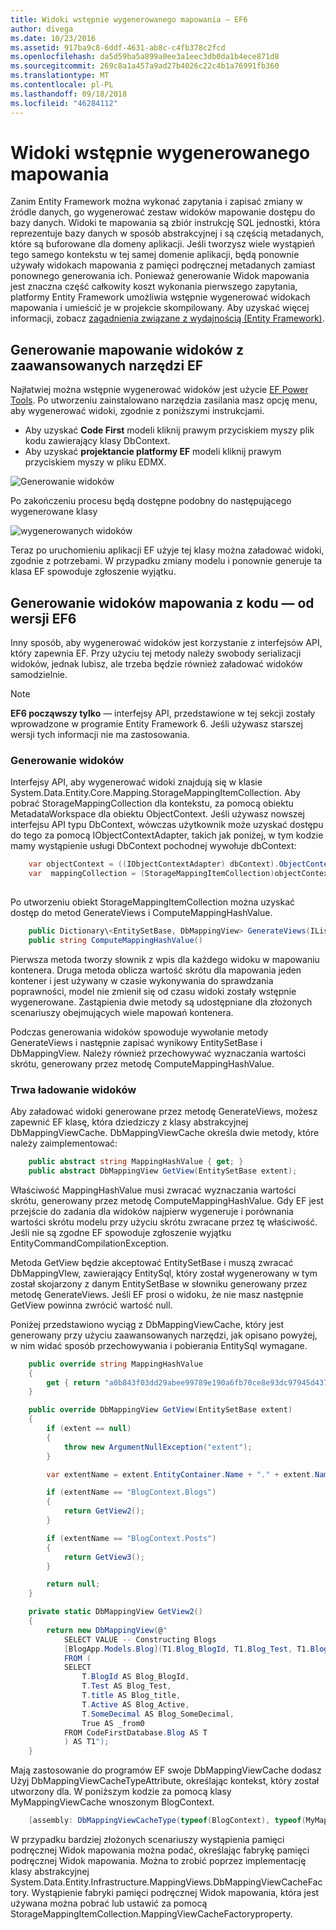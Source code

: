 ```yaml
---
title: Widoki wstępnie wygenerowanego mapowania — EF6
author: divega
ms.date: 10/23/2016
ms.assetid: 917ba9c8-6ddf-4631-ab8c-c4fb378c2fcd
ms.openlocfilehash: da5d59ba5a899a0ee3a1eec3db0da1b4ece871d8
ms.sourcegitcommit: 269c8a1a457a9ad27b4026c22c4b1a76991fb360
ms.translationtype: MT
ms.contentlocale: pl-PL
ms.lasthandoff: 09/18/2018
ms.locfileid: "46284112"
---
```

# <a name="pre-generated-mapping-views"></a>Widoki wstępnie wygenerowanego mapowania
Zanim Entity Framework można wykonać zapytania i zapisać zmiany w źródle danych, go wygenerować zestaw widoków mapowanie dostępu do bazy danych. Widoki te mapowania są zbiór instrukcję SQL jednostki, która reprezentuje bazy danych w sposób abstrakcyjnej i są częścią metadanych, które są buforowane dla domeny aplikacji. Jeśli tworzysz wiele wystąpień tego samego kontekstu w tej samej domenie aplikacji, będą ponownie używały widokach mapowania z pamięci podręcznej metadanych zamiast ponownego generowania ich. Ponieważ generowanie Widok mapowania jest znaczna część całkowity koszt wykonania pierwszego zapytania, platformy Entity Framework umożliwia wstępnie wygenerować widokach mapowania i umieścić je w projekcie skompilowany. Aby uzyskać więcej informacji, zobacz [zagadnienia związane z wydajnością (Entity Framework)](~/ef6/fundamentals/performance/perf-whitepaper.md).

## <a name="generating-mapping-views-with-the-ef-power-tools"></a>Generowanie mapowanie widoków z zaawansowanych narzędzi EF

Najłatwiej można wstępnie wygenerować widoków jest użycie [EF Power Tools](https://visualstudiogallery.msdn.microsoft.com/72a60b14-1581-4b9b-89f2-846072eff19d). Po utworzeniu zainstalowano narzędzia zasilania masz opcję menu, aby wygenerować widoki, zgodnie z poniższymi instrukcjami.

-   Aby uzyskać **Code First** modeli kliknij prawym przyciskiem myszy plik kodu zawierający klasy DbContext.
-   Aby uzyskać **projektancie platformy EF** modeli kliknij prawym przyciskiem myszy w pliku EDMX.

![Generowanie widoków](~/ef6/media/generateviews.png)

Po zakończeniu procesu będą dostępne podobny do następującego wygenerowane klasy

![wygenerowanych widoków](~/ef6/media/generatedviews.png)

Teraz po uruchomieniu aplikacji EF użyje tej klasy można załadować widoki, zgodnie z potrzebami. W przypadku zmiany modelu i ponownie generuje ta klasa EF spowoduje zgłoszenie wyjątku.

## <a name="generating-mapping-views-from-code---ef6-onwards"></a>Generowanie widoków mapowania z kodu — od wersji EF6

Inny sposób, aby wygenerować widoków jest korzystanie z interfejsów API, który zapewnia EF. Przy użyciu tej metody należy swobody serializacji widoków, jednak lubisz, ale trzeba będzie również załadować widoków samodzielnie.

> [!NOTE]
> **EF6 począwszy tylko** — interfejsy API, przedstawione w tej sekcji zostały wprowadzone w programie Entity Framework 6. Jeśli używasz starszej wersji tych informacji nie ma zastosowania.

### <a name="generating-views"></a>Generowanie widoków

Interfejsy API, aby wygenerować widoki znajdują się w klasie System.Data.Entity.Core.Mapping.StorageMappingItemCollection. Aby pobrać StorageMappingCollection dla kontekstu, za pomocą obiektu MetadataWorkspace dla obiektu ObjectContext. Jeśli używasz nowszej interfejsu API typu DbContext, wówczas użytkownik może uzyskać dostępu do tego za pomocą IObjectContextAdapter, takich jak poniżej, w tym kodzie mamy wystąpienie usługi DbContext pochodnej wywołuje dbContext:

``` csharp
    var objectContext = ((IObjectContextAdapter) dbContext).ObjectContext;
    var  mappingCollection = (StorageMappingItemCollection)objectContext.MetadataWorkspace
                                                                        .GetItemCollection(DataSpace.CSSpace);
```

Po utworzeniu obiekt StorageMappingItemCollection można uzyskać dostęp do metod GenerateViews i ComputeMappingHashValue.

``` csharp
    public Dictionary\<EntitySetBase, DbMappingView> GenerateViews(IList<EdmSchemaError> errors)
    public string ComputeMappingHashValue()
```

Pierwsza metoda tworzy słownik z wpis dla każdego widoku w mapowaniu kontenera. Druga metoda oblicza wartość skrótu dla mapowania jeden kontener i jest używany w czasie wykonywania do sprawdzania poprawności, model nie zmienił się od czasu widoki zostały wstępnie wygenerowane. Zastąpienia dwie metody są udostępniane dla złożonych scenariuszy obejmujących wiele mapowań kontenera.

Podczas generowania widoków spowoduje wywołanie metody GenerateViews i następnie zapisać wynikowy EntitySetBase i DbMappingView. Należy również przechowywać wyznaczania wartości skrótu, generowany przez metodę ComputeMappingHashValue.

### <a name="loading-views"></a>Trwa ładowanie widoków

Aby załadować widoki generowane przez metodę GenerateViews, możesz zapewnić EF klasę, która dziedziczy z klasy abstrakcyjnej DbMappingViewCache. DbMappingViewCache określa dwie metody, które należy zaimplementować:

``` csharp
    public abstract string MappingHashValue { get; }
    public abstract DbMappingView GetView(EntitySetBase extent);
```

Właściwość MappingHashValue musi zwracać wyznaczania wartości skrótu, generowany przez metodę ComputeMappingHashValue. Gdy EF jest przejście do zadania dla widoków najpierw wygeneruje i porównania wartości skrótu modelu przy użyciu skrótu zwracane przez tę właściwość. Jeśli nie są zgodne EF spowoduje zgłoszenie wyjątku EntityCommandCompilationException.

Metoda GetView będzie akceptować EntitySetBase i muszą zwracać DbMappingVIew, zawierający EntitySql, który został wygenerowany w tym został skojarzony z danym EntitySetBase w słowniku generowany przez metodę GenerateViews. Jeśli EF prosi o widoku, że nie masz następnie GetView powinna zwrócić wartość null.

Poniżej przedstawiono wyciąg z DbMappingViewCache, który jest generowany przy użyciu zaawansowanych narzędzi, jak opisano powyżej, w nim widać sposób przechowywania i pobierania EntitySql wymagane.

``` csharp
    public override string MappingHashValue
    {
        get { return "a0b843f03dd29abee99789e190a6fb70ce8e93dc97945d437d9a58fb8e2afd2e"; }
    }

    public override DbMappingView GetView(EntitySetBase extent)
    {
        if (extent == null)
        {
            throw new ArgumentNullException("extent");
        }

        var extentName = extent.EntityContainer.Name + "." + extent.Name;

        if (extentName == "BlogContext.Blogs")
        {
            return GetView2();
        }

        if (extentName == "BlogContext.Posts")
        {
            return GetView3();
        }

        return null;
    }

    private static DbMappingView GetView2()
    {
        return new DbMappingView(@"
            SELECT VALUE -- Constructing Blogs
            [BlogApp.Models.Blog](T1.Blog_BlogId, T1.Blog_Test, T1.Blog_title, T1.Blog_Active, T1.Blog_SomeDecimal)
            FROM (
            SELECT
                T.BlogId AS Blog_BlogId,
                T.Test AS Blog_Test,
                T.title AS Blog_title,
                T.Active AS Blog_Active,
                T.SomeDecimal AS Blog_SomeDecimal,
                True AS _from0
            FROM CodeFirstDatabase.Blog AS T
            ) AS T1");
    }
```

Mają zastosowanie do programów EF swoje DbMappingViewCache dodasz Użyj DbMappingViewCacheTypeAttribute, określając kontekst, który został utworzony dla. W poniższym kodzie za pomocą klasy MyMappingViewCache wnoszonym BlogContext.

``` csharp
    [assembly: DbMappingViewCacheType(typeof(BlogContext), typeof(MyMappingViewCache))]
```

W przypadku bardziej złożonych scenariuszy wystąpienia pamięci podręcznej Widok mapowania można podać, określając fabrykę pamięci podręcznej Widok mapowania. Można to zrobić poprzez implementację klasy abstrakcyjnej System.Data.Entity.Infrastructure.MappingViews.DbMappingViewCacheFactory. Wystąpienie fabryki pamięci podręcznej Widok mapowania, która jest używana można pobrać lub ustawić za pomocą StorageMappingItemCollection.MappingViewCacheFactoryproperty.
